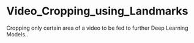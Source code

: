 # Video_Cropping_using_Landmarks
Cropping only certain area of a video to be fed to further Deep Learning Models..

